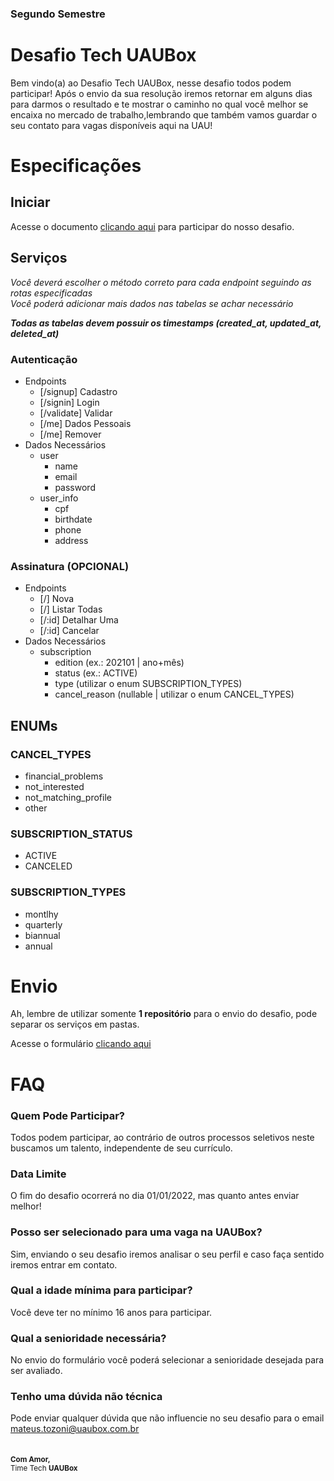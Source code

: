 ### Segundo Semestre
# Desafio Tech UAUBox
Bem vindo(a) ao Desafio Tech UAUBox, nesse desafio todos podem participar!
Após o envio da sua resolução iremos retornar em alguns dias para darmos o resultado e te mostrar
o caminho no qual você melhor se encaixa no mercado de trabalho,lembrando que também
vamos guardar o seu contato para vagas disponíveis aqui na UAU!

# Especificações

## Iniciar
Acesse o documento [clicando aqui](https://s3.amazonaws.com/static.uaubox.com.br/pspublico/Desafio+Tech+UAU+-+2021_2.pdf) para participar do nosso desafio.

## Serviços
*Você deverá escolher o método correto para cada endpoint seguindo as rotas especificadas*<br />
*Você poderá adicionar mais dados nas tabelas se achar necessário*

***Todas as tabelas devem possuir os timestamps (created_at, updated_at, deleted_at)***

### Autenticação
- Endpoints
  - [/signup]   Cadastro
  - [/signin]   Login
  - [/validate] Validar
  - [/me]       Dados Pessoais
  - [/me]       Remover
- Dados Necessários
  - user
    - name
    - email
    - password
  - user_info
    - cpf
    - birthdate
    - phone
    - address

### Assinatura (**OPCIONAL**)
- Endpoints
  - [/]     Nova
  - [/]     Listar Todas
  - [/:id]  Detalhar Uma
  - [/:id]  Cancelar
- Dados Necessários
  - subscription
    - edition (ex.: 202101 | ano+mês)
    - status (ex.: ACTIVE)
    - type (utilizar o enum SUBSCRIPTION_TYPES)
    - cancel_reason (nullable | utilizar o enum CANCEL_TYPES)

## ENUMs
### CANCEL_TYPES
- financial_problems
- not_interested
- not_matching_profile
- other

### SUBSCRIPTION_STATUS
- ACTIVE
- CANCELED

### SUBSCRIPTION_TYPES
- montlhy
- quarterly
- biannual
- annual

# Envio
Ah, lembre de utilizar somente **1 repositório** para o envio do desafio, pode separar os serviços em pastas.

Acesse o formulário [clicando aqui](https://forms.gle/C2RueSNjnoMthCTX8)

# FAQ

### Quem Pode Participar?
Todos podem participar, ao contrário de outros processos seletivos neste buscamos um talento, independente de seu currículo.

### Data Limite
O fim do desafio ocorrerá no dia 01/01/2022, mas quanto antes enviar melhor!

### Posso ser selecionado para uma vaga na UAUBox?
Sim, enviando o seu desafio iremos analisar o seu perfil e caso faça sentido iremos entrar em contato.

### Qual a idade mínima para participar?
Você deve ter no mínimo 16 anos para participar.

### Qual a senioridade necessária?
No envio do formulário você poderá selecionar a senioridade desejada para ser avaliado.

### Tenho uma dúvida não técnica
Pode enviar qualquer dúvida que não influencie no seu desafio para o email [mateus.tozoni@uaubox.com.br](mailto:mateus.tozoni@uaubox.com.br)
<br /><br /><br />
<small>
**Com Amor,**<br />
Time Tech **UAUBox**
</small>
